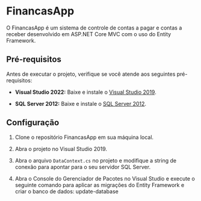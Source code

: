 # FinancasApp

O FinancasApp é um sistema de controle de contas a pagar e contas a receber desenvolvido em ASP.NET Core MVC com o uso do Entity Framework.

## Pré-requisitos

Antes de executar o projeto, verifique se você atende aos seguintes pré-requisitos:

- **Visual Studio 2022:** Baixe e instale o [Visual Studio 2019](https://visualstudio.microsoft.com/pt-br/downloads/).

- **SQL Server 2012:** Baixe e instale o [SQL Server 2012](https://www.microsoft.com/pt-br/sql-server/sql-server-downloads).

## Configuração

1. Clone o repositório FinancasApp em sua máquina local.

2. Abra o projeto no Visual Studio 2019.

3. Abra o arquivo `DataContext.cs` no projeto e modifique a string de conexão para apontar para o seu servidor SQL Server.

4. Abra o Console do Gerenciador de Pacotes no Visual Studio e execute o seguinte comando para aplicar as migrações do Entity Framework e criar o banco de dados: update-database
